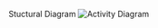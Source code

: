 Stuctural Diagram
![Activity Diagram](https://user-images.githubusercontent.com/82743874/142980104-de757f3b-4652-42b7-a778-303b952c0514.JPG)

